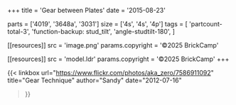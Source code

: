 +++
title = 'Gear between Plates'
date  = '2015-08-23'

parts = ['4019', '3648a', '3031']
size  = ['4s', '4s', '4p']
tags  = [
  'partcount-total-3',
  'function-backup: stud_tilt',
  'angle-studtilt-180',
]

[[resources]]
src              = 'image.png'
params.copyright = '©2025 BrickCamp'

[[resources]]
src              = 'model.ldr'
params.copyright = '©2025 BrickCamp'
+++

{{< linkbox
    url="https://www.flickr.com/photos/aka_zero/7586911092"
    title="Gear Technique"
    author="Sandy"
    date="2012-07-16"
>}}
